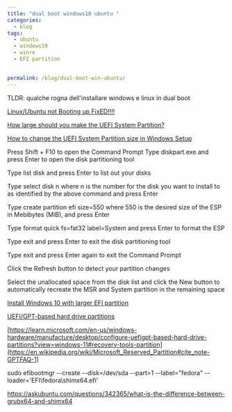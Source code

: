 ```yaml
---
title: "dual boot windows10 ubuntu "
categories:
  - blog
tags:
  - ubuntu
  - windows10
  - winre
  - EFI partition 
  

permalink: /blog/dual-boot-win-ubuntu/
---
```

TLDR: qualche rogna dell'installare windows e linux in dual boot 

[Linux/Ubuntu not Booting up FixED!!!!](https://www.youtube.com/watch?v=jqOkXvEkdtM)


[How large should you make the UEFI System Partition?](https://www.ctrl.blog/entry/esp-size-guide.html)

[How to change the UEFI System Partition size in Windows Setup ](https://www.ctrl.blog/entry/how-to-esp-windows-setup.html)

Press Shift + F10 to open the Command Prompt
Type diskpart.exe and press Enter to open the disk partitioning tool

Type list disk and press Enter to list out your disks

Type select disk n where n is the number for the disk you want to install to as identified by the above command and press Enter

Type create partition efi size=550 where 550 is the desired size of the ESP in Mebibytes (MiB), and press Enter

Type format quick fs=fat32 label=System and 
press Enter to format the ESP

Type exit and press Enter to exit the disk partitioning tool

Type exit and press Enter again to exit the Command Prompt

Click the Refresh button to detect your partition changes

Select the unallocated space from the disk list and click the New button to automatically recreate the MSR and System partition in the remaining space

[Install Windows 10 with larger EFI partition](https://superuser.com/questions/1176310/install-windows-10-with-larger-efi-partition)

[UEFI/GPT-based hard drive partitions](https://learn.microsoft.com/en-us/windows-hardware/manufacture/desktop/configure-uefigpt-based-hard-drive-partitions?view=windows-11#recovery-tools-partition)

[https://learn.microsoft.com/en-us/windows-hardware/manufacture/desktop/configure-uefigpt-based-hard-drive-partitions?view=windows-11#recovery-tools-partition](https://en.wikipedia.org/wiki/Microsoft_Reserved_Partition#cite_note-GPTFAQ-1)



sudo efibootmgr --create --disk=/dev/sda --part=1 --label="fedora" --loader='EFI\fedora\shimx64.efi'

https://askubuntu.com/questions/342365/what-is-the-difference-between-grubx64-and-shimx64



